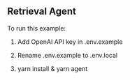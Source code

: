 ## Retrieval Agent

To run this example:

1. Add OpenAI API key in .env.example

2. Rename .env.example to .env.local

3. yarn install & yarn agent
